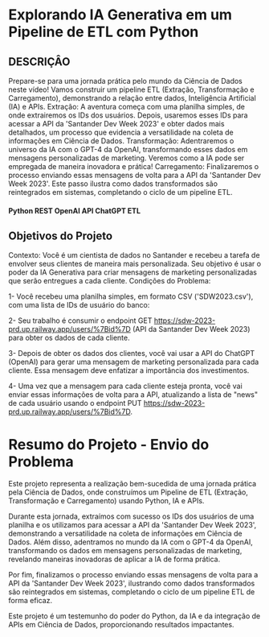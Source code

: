 # Explorando IA Generativa em um Pipeline de ETL com Python

## DESCRIÇÂO
Prepare-se para uma jornada prática pelo mundo da Ciência de Dados neste vídeo! Vamos construir um pipeline ETL (Extração, Transformação e Carregamento), demonstrando a relação entre dados, Inteligência Artificial (IA) e APIs. Extração: A aventura começa com uma planilha simples, de onde extrairemos os IDs dos usuários. Depois, usaremos esses IDs para acessar a API da 'Santander Dev Week 2023' e obter dados mais detalhados, um processo que evidencia a versatilidade na coleta de informações em Ciência de Dados. Transformação: Adentraremos o universo da IA com o GPT-4 da OpenAI, transformando esses dados em mensagens personalizadas de marketing. Veremos como a IA pode ser empregada de maneira inovadora e prática! Carregamento: Finalizaremos o processo enviando essas mensagens de volta para a API da 'Santander Dev Week 2023'. Este passo ilustra como dados transformados são reintegrados em sistemas, completando o ciclo de um pipeline ETL.

#### Python REST OpenAI API ChatGPT ETL

## Objetivos do Projeto
Contexto: Você é um cientista de dados no Santander e recebeu a tarefa de envolver seus clientes de maneira mais personalizada. Seu objetivo é usar o poder da IA Generativa para criar mensagens de marketing personalizadas que serão entregues a cada cliente. Condições do Problema:

1- Você recebeu uma planilha simples, em formato CSV ('SDW2023.csv'), com uma lista de IDs de usuário do banco:

2- Seu trabalho é consumir o endpoint GET https://sdw-2023-prd.up.railway.app/users/%7Bid%7D (API da Santander Dev Week 2023) para obter os dados de cada cliente.

3- Depois de obter os dados dos clientes, você vai usar a API do ChatGPT (OpenAI) para gerar uma mensagem de marketing personalizada para cada cliente. Essa mensagem deve enfatizar a importância dos investimentos.

4- Uma vez que a mensagem para cada cliente esteja pronta, você vai enviar essas informações de volta para a API, atualizando a lista de "news" de cada usuário usando o endpoint PUT https://sdw-2023-prd.up.railway.app/users/%7Bid%7D.

# Resumo do Projeto - Envio do Problema

Este projeto representa a realização bem-sucedida de uma jornada prática pela Ciência de Dados, onde construímos um Pipeline de ETL (Extração, Transformação e Carregamento) usando Python, IA e APIs.

Durante esta jornada, extraímos com sucesso os IDs dos usuários de uma planilha e os utilizamos para acessar a API da 'Santander Dev Week 2023', demonstrando a versatilidade na coleta de informações em Ciência de Dados. Além disso, adentramos no mundo da IA com o GPT-4 da OpenAI, transformando os dados em mensagens personalizadas de marketing, revelando maneiras inovadoras de aplicar a IA de forma prática.

Por fim, finalizamos o processo enviando essas mensagens de volta para a API da 'Santander Dev Week 2023', ilustrando como dados transformados são reintegrados em sistemas, completando o ciclo de um pipeline ETL de forma eficaz.

Este projeto é um testemunho do poder do Python, da IA e da integração de APIs em Ciência de Dados, proporcionando resultados impactantes.